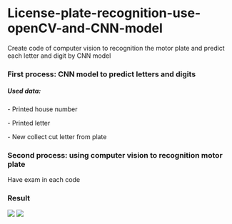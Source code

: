 # License-plate-recognition-use-openCV-and-CNN-model
Create code of computer vision to recognition the motor plate and predict each letter and digit by CNN model
<h3>First process: CNN model to predict letters and digits</h3>
<h5>Used data:</h5>
<p>- Printed house number</p>
<p>- Printed letter</p>
<p>- New collect cut letter from plate</p>

<h3>Second process: using computer vision to recognition motor plate</h3>
<p>Have exam in each code</p>

<h3>Result</h3>
<img src="https://github.com/VanDamDau555/License_plate_recognition_use_openCV_and_CNN/blob/main/result/rs1.jpg">
<img src="[https://github.com/VanDamDau555/-license-plate-recognition-use-openCV-and-CNN-model/result/rs2.jpg](https://github.com/VanDamDau555/License_plate_recognition_use_openCV_and_CNN/blob/main/result/rs1.jpg)">

